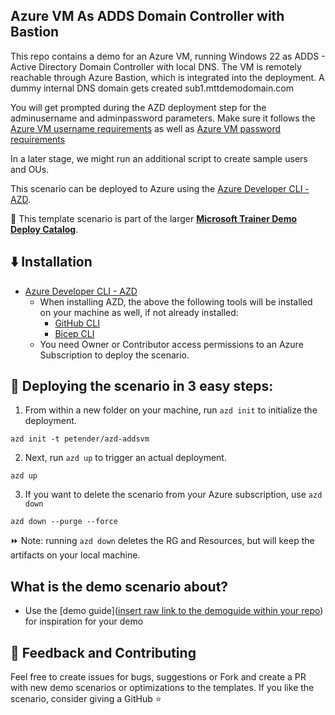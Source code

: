 ## Azure VM As ADDS Domain Controller with Bastion

This repo contains a demo for an Azure VM, running Windows 22 as ADDS - Active Directory Domain Controller with local DNS. The VM is remotely reachable through Azure Bastion, which is integrated into the deployment.
A dummy internal DNS domain gets created sub1.mttdemodomain.com

You will get prompted during the AZD deployment step for the adminusername and adminpassword parameters. Make sure it follows the [Azure VM username requirements](https://learn.microsoft.com/en-us/azure/virtual-machines/windows/faq#what-are-the-username-requirements-when-creating-a-vm-) as well as [Azure VM password requirements](https://learn.microsoft.com/en-us/azure/virtual-machines/windows/faq#what-are-the-password-requirements-when-creating-a-vm-)

In a later stage, we might run an additional script to create sample users and OUs. 

This scenario can be deployed to Azure using the [Azure Developer CLI - AZD](https://learn.microsoft.com/en-us/azure/developer/azure-developer-cli/overview). 

💪 This template scenario is part of the larger **[Microsoft Trainer Demo Deploy Catalog](https://aka.ms/trainer-demo-deploy)**.

## ⬇️ Installation
- [Azure Developer CLI - AZD](https://learn.microsoft.com/en-us/azure/developer/azure-developer-cli/install-azd)
    - When installing AZD, the above the following tools will be installed on your machine as well, if not already installed:
        - [GitHub CLI](https://cli.github.com)
        - [Bicep CLI](https://learn.microsoft.com/en-us/azure/azure-resource-manager/bicep/install)
    - You need Owner or Contributor access permissions to an Azure Subscription to  deploy the scenario.

## 🚀 Deploying the scenario in 3 easy steps:

1. From within a new folder on your machine, run `azd init` to initialize the deployment.
```
azd init -t petender/azd-addsvm
```
2. Next, run `azd up` to trigger an actual deployment.
```
azd up
```
3. If you want to delete the scenario from your Azure subscription, use `azd down`
```
azd down --purge --force
```

⏩ Note: running `azd down` deletes the RG and Resources, but will keep the artifacts on your local machine.

## What is the demo scenario about?

- Use the [demo guide]([insert raw link to the demoguide within your repo](https://github.com/petender/azd-storaccnt/blob/main/Demoguides/addsvm.md)) for inspiration for your demo

## 💭 Feedback and Contributing
Feel free to create issues for bugs, suggestions or Fork and create a PR with new demo scenarios or optimizations to the templates. 
If you like the scenario, consider giving a GitHub ⭐
 

